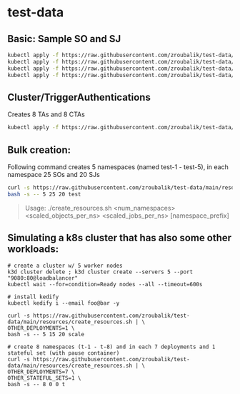 # test-data


## Basic: Sample SO and SJ
```bash
kubectl apply -f https://raw.githubusercontent.com/zroubalik/test-data/main/resources/minutemetrics.yaml
kubectl apply -f https://raw.githubusercontent.com/zroubalik/test-data/main/resources/target.yaml
kubectl apply -f https://raw.githubusercontent.com/zroubalik/test-data/main/resources/so.yaml
kubectl apply -f https://raw.githubusercontent.com/zroubalik/test-data/main/resources/sj.yaml
```

## Cluster/TriggerAuthentications
Creates 8 TAs and 8 CTAs
```bash
kubectl apply -f https://raw.githubusercontent.com/zroubalik/test-data/main/resources/tas-ctas.yaml
```

## Bulk creation:
Following command creates 5 namespaces (named test-1 - test-5), in each namespace 25 SOs and 20 SJs
```bash
curl -s https://raw.githubusercontent.com/zroubalik/test-data/main/resources/create_resources.sh | \
bash -s -- 5 25 20 test
```
>Usage: ./create_resources.sh <num_namespaces> <scaled_objects_per_ns> <scaled_jobs_per_ns> [namespace_prefix]


## Simulating a k8s cluster that has also some other workloads:
```
# create a cluster w/ 5 worker nodes
k3d cluster delete ; k3d cluster create --servers 5 --port "9080:80@loadbalancer"
kubectl wait --for=condition=Ready nodes --all --timeout=600s

# install kedify
kubectl kedify i --email foo@bar -y

curl -s https://raw.githubusercontent.com/zroubalik/test-data/main/resources/create_resources.sh | \
OTHER_DEPLOYMENTS=1 \
bash -s -- 5 15 20 scale

# create 8 namespaces (t-1 - t-8) and in each 7 deployments and 1 stateful set (with pause container)
curl -s https://raw.githubusercontent.com/zroubalik/test-data/main/resources/create_resources.sh | \
OTHER_DEPLOYMENTS=7 \
OTHER_STATEFUL_SETS=1 \
bash -s -- 8 0 0 t
```
